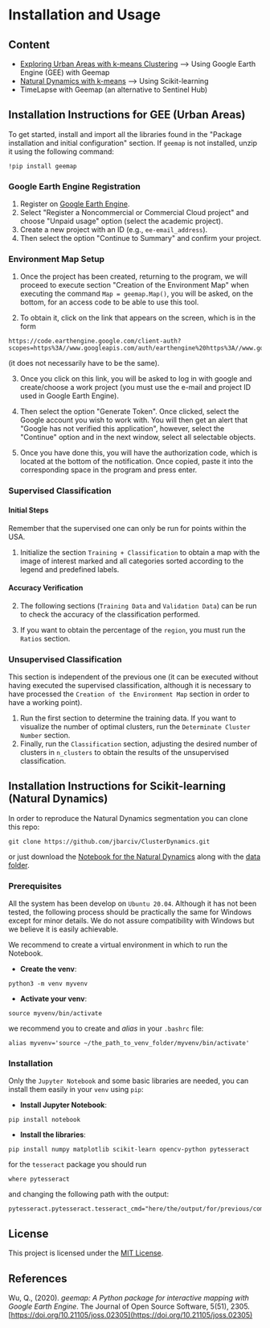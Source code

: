 # Installation and Usage

## Content
* [Exploring Urban Areas with k-means Clustering](#installation-instructions-for-gee-urban-areas) --> Using Google Earth Engine (GEE) with Geemap
* [Natural Dynamics with k-means](#installation-instructions-for-scikit-learning-natural-dynamics) --> Using Scikit-learning
* TimeLapse with Geemap (an alternative to Sentinel Hub)

## Installation Instructions for GEE (Urban Areas)
To get started, install and import all the libraries found in the "Package installation and initial configuration" section. If `geemap` is not installed, unzip it using the following command:
```
!pip install geemap
```

### Google Earth Engine Registration
1. Register on [Google Earth Engine](https://earthengine.google.com/).
2. Select "Register a Noncommercial or Commercial Cloud project" and choose "Unpaid usage" option (select the academic project).
3. Create a new project with an ID (e.g., `ee-email_address`).
4. Then select the option "Continue to Summary" and confirm your project.

### Environment Map Setup
1. Once the project has been created, returning to the program, we will proceed to execute section "Creation of the Environment Map"  when executing the command `Map = geemap.Map()`, you will be asked, on the bottom, for an access
code to be able to use this tool.

2. To obtain it, click on the link that appears on the screen, which is in the form
```
https://code.earthengine.google.com/client-auth?scopes=https%3A//www.googleapis.com/auth/earthengine%20https%3A//www.googleapis.com/auth/devstorage.full_control&request_id=ixRamrf9hpSl4ep2VsF6eedjddnYNcXJRN_MTuxKbi4&tc=YYkxdJqyS_UFpT8zJbaWkKcgqfO2HH5Fbs9M0R4UgpA&cc=cABRbrNVmV6uEsERNuMn5RS7T0of6QIlyrDkzxKr_Hc
``` 
(it does not necessarily have to be the same).

3. Once you click on this link, you will be asked to log in with google and create/choose a work project (you must use the e-mail and project ID used in Google Earth Engine).

4. Then select the option "Generate Token". Once clicked, select the Google account you wish to work with. You will then get an alert that "Google has not verified this application", however, select the "Continue" option and in the next 
window, select all selectable objects.

5. Once you have done this, you will have the authorization code, which is located at the bottom of the notification. Once copied, paste it into the corresponding space in the program and press enter. 

### Supervised Classification
#### Initial Steps
Remember that the supervised one can only be run for points within the USA. 

1. Initialize the section `Training + Classification` to obtain a map with the image of interest marked and all categories sorted according to the legend and predefined labels.

#### Accuracy Verification

2. The following sections (`Training Data` and `Validation Data`) can be run to check the accuracy of the classification performed.

3. If you want to obtain the percentage of the `region`, you must run the `Ratios` section.

### Unsupervised Classification
This section is independent of the previous one (it can be executed without having executed the supervised classification, although it is necessary to have processed the `Creation of the Environment Map` section in order to have a 
working point).

1. Run the first section to determine the training data. If you want to visualize the number of optimal clusters, run the `Determinate Cluster Number` section.
2. Finally, run the `Classification` section, adjusting the desired number of clusters in `n_clusters` to obtain the results of the unsupervised classification.

## Installation Instructions for Scikit-learning (Natural Dynamics)

In order to reproduce the Natural Dynamics segmentation you can clone this repo:
```
git clone https://github.com/jbarciv/ClusterDynamics.git
```
or just download the [Notebook for the Natural Dynamics](Natural_Dynamics_with_k_Means.ipynb) along with the [data folder](data).

### Prerequisites

All the system has been develop on `Ubuntu 20.04`. Although it has not been tested, the following process should be practically the same for Windows except for minor details. We do not assure compatibility with Windows but we believe it is easily achievable.

We recommend to create a virtual environment in which to run the Notebook.
* **Create the venv**:
```
python3 -m venv myvenv
```
* **Activate your venv**:
```
source myvenv/bin/activate
```
we recommend you to create and *alias* in your `.bashrc` file: 
```
alias myvenv='source ~/the_path_to_venv_folder/myvenv/bin/activate'
```

### Installation
Only the `Jupyter Notebook` and some basic libraries are needed, you can install them easily in your `venv` using `pip`:
* **Install Jupyter Notebook**:
```
pip install notebook
```
* **Install the libraries**:
```
pip install numpy matplotlib scikit-learn opencv-python pytesseract
```
for the `tesseract` package you should run
```
where pytesseract
```
and changing the following path with the output:
```
pytesseract.pytesseract.tesseract_cmd="here/the/output/for/previous/command"
```

## License
This project is licensed under the [MIT License](../LICENSE).

## References

Wu, Q., (2020). *geemap: A Python package for interactive mapping with Google Earth Engine*. The Journal of Open Source Software, 5(51), 2305. [https://doi.org/10.21105/joss.02305](https://doi.org/10.21105/joss.02305)

